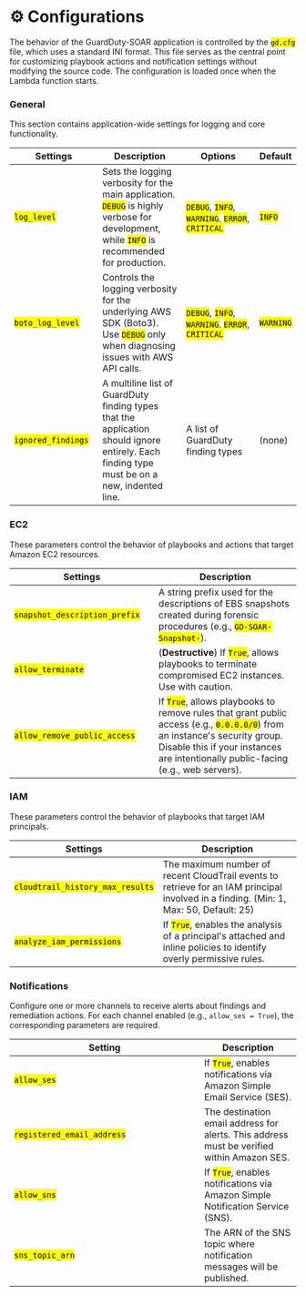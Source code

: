 # ⚙️ Configurations

The behavior of the GuardDuty-SOAR application is controlled by the <mark style="color:$primary;">`gd.cfg`</mark> file, which uses a standard INI format. This file serves as the central point for customizing playbook actions and notification settings without modifying the source code. The configuration is loaded once when the Lambda function starts.

### General

This section contains application-wide settings for logging and core functionality.

<table><thead><tr><th width="186">Settings</th><th width="260">Description</th><th width="294">Options</th><th>Default</th></tr></thead><tbody><tr><td><mark style="color:$primary;"><code>log_level</code></mark></td><td>Sets the logging verbosity for the main application. <mark style="color:$primary;"><code>DEBUG</code></mark> is highly verbose for development, while <mark style="color:$primary;"><code>INFO</code></mark> is recommended for production.</td><td><mark style="color:$primary;"><code>DEBUG</code></mark>, <mark style="color:$primary;"><code>INFO</code></mark>, <mark style="color:$primary;"><code>WARNING</code></mark>, <mark style="color:$primary;"><code>ERROR</code></mark>, <mark style="color:$primary;"><code>CRITICAL</code></mark></td><td><mark style="color:$primary;"><code>INFO</code></mark></td></tr><tr><td><mark style="color:$primary;"><code>boto_log_level</code></mark></td><td>Controls the logging verbosity for the underlying AWS SDK (Boto3). Use <mark style="color:$primary;"><code>DEBUG</code></mark> only when diagnosing issues with AWS API calls.</td><td><mark style="color:$primary;"><code>DEBUG</code></mark>, <mark style="color:$primary;"><code>INFO</code></mark>, <mark style="color:$primary;"><code>WARNING</code></mark>, <mark style="color:$primary;"><code>ERROR</code></mark>, <mark style="color:$primary;"><code>CRITICAL</code></mark></td><td><mark style="color:$primary;"><code>WARNING</code></mark></td></tr><tr><td><mark style="color:$primary;"><code>ignored_findings</code></mark></td><td>A multiline list of GuardDuty finding types that the application should ignore entirely. Each finding type must be on a new, indented line.</td><td>A list of GuardDuty finding types</td><td>(none)</td></tr></tbody></table>

### EC2

These parameters control the behavior of playbooks and actions that target Amazon EC2 resources.

<table><thead><tr><th width="269">Settings</th><th width="476">Description</th></tr></thead><tbody><tr><td><mark style="color:$primary;"><code>snapshot_description_prefix</code></mark></td><td>A string prefix used for the descriptions of EBS snapshots created during forensic procedures (e.g., <mark style="color:$primary;"><code>GD-SOAR-Snapshot-</code></mark>).</td></tr><tr><td><mark style="color:$primary;"><code>allow_terminate</code></mark></td><td>(<strong>Destructive</strong>) If <mark style="color:$primary;"><code>True</code></mark>, allows playbooks to terminate compromised EC2 instances. Use with caution.</td></tr><tr><td><mark style="color:$primary;"><code>allow_remove_public_access</code></mark></td><td>If <mark style="color:$primary;"><code>True</code></mark>, allows playbooks to remove rules that grant public access (e.g., <mark style="color:$primary;"><code>0.0.0.0/0</code></mark>) from an instance's security group. Disable this if your instances are intentionally public-facing (e.g., web servers).</td></tr></tbody></table>

### IAM

These parameters control the behavior of playbooks that target IAM principals.

| Settings                                                              | Description                                                                                                                                             |
| --------------------------------------------------------------------- | ------------------------------------------------------------------------------------------------------------------------------------------------------- |
| <mark style="color:$primary;">`cloudtrail_history_max_results`</mark> | The maximum number of recent CloudTrail events to retrieve for an IAM principal involved in a finding. (Min: 1, Max: 50, Default: 25)                   |
| <mark style="color:$primary;">`analyze_iam_permissions`</mark>        | If <mark style="color:$primary;">`True`</mark>, enables the analysis of a principal's attached and inline policies to identify overly permissive rules. |

### Notifications

Configure one or more channels to receive alerts about findings and remediation actions. For each channel enabled (e.g., `allow_ses = True`), the corresponding parameters are required.

<table><thead><tr><th width="318">Setting</th><th>Description</th></tr></thead><tbody><tr><td><mark style="color:$primary;"><code>allow_ses</code></mark></td><td>If <mark style="color:$primary;"><code>True</code></mark>, enables notifications via Amazon Simple Email Service (SES).</td></tr><tr><td><mark style="color:$primary;"><code>registered_email_address</code></mark></td><td>The destination email address for alerts. This address must be verified within Amazon SES.</td></tr><tr><td><mark style="color:$primary;"><code>allow_sns</code></mark></td><td>If <mark style="color:$primary;"><code>True</code></mark>, enables notifications via Amazon Simple Notification Service (SNS).</td></tr><tr><td><mark style="color:$primary;"><code>sns_topic_arn</code></mark></td><td>The ARN of the SNS topic where notification messages will be published.</td></tr></tbody></table>
